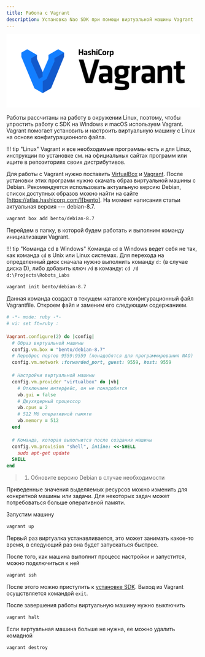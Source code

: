 ```yaml
---
title: Работа с Vagrant
description: Установка Nao SDK при помощи виртуальной машины Vagrant
---
```


![Vagrant](/images/logo/vagrant-color.png)

Работы рассчитаны на работу в окружении Linux, поэтому, чтобы упростить работу с
SDK на Windows и macOS используем Vagrant. Vagrant помогает установить и
настроить виртуальную машину с Linux на основе конфигурационного файла.

!!! tip "Linux"
	Vagrant и все необходимые программы есть и для Linux, инструкции по установке
	см. на официальных сайтах программ или ищите в репозиториях своих
	дистрибутивов.

Для работы с Vagrant нужно поставить [VirtualBox][virtualbox] и
[Vagrant][vagrant]. После установки этих программ нужно скачать образ
виртуальной машины с Debian. Рекомендуется использовать актуальную версию
Debian, список доступных образов можно найти на сайте
[https://atlas.hashicorp.com/][bento]. На момент написания статьи актуальная
версия --- debian-8.7.

```bash
vagrant box add bento/debian-8.7
```

Перейдем в папку, в которой будем работать и выполним команду инициализации
Vagrant.

!!! tip "Команда cd в Windows"
	Команда `cd` в Windows ведет себя не так, как команда `cd` в Unix или Linux
	системах. Для перехода на определенный диск сначала нужно выполнить команду
	`d:` (в случае диска D), либо добавить ключ `/d` в команду:
	```
	cd /d d:\Projects\Robots_Labs
	```

```bash
vagrant init bento/debian-8.7
```

Данная команда создаст в текущем каталоге конфигурационный файл Vagrantfile.
Откроем файл и заменим его следующим содержанием.

```ruby linenums="1" hl_lines="6"
# -*- mode: ruby -*-
# vi: set ft=ruby :

Vagrant.configure(2) do |config|
  # Образ виртуальной машины
  config.vm.box = "bento/debian-8.7"
  # Переброс портов 9559:9559 (понадобятся для программирования NAO)
  config.vm.network :forwarded_port, guest: 9559, host: 9559

  # Настройки виртуальной машины
  config.vm.provider "virtualbox" do |vb|
    # Отключаем интерфейс, он не понадобится
    vb.gui = false
    # Двухядерный процессор
    vb.cpus = 2
    # 512 Мб оперативной памяти
    vb.memory = 512
  end

  # Команда, которая выполнится после создания машины
  config.vm.provision "shell", inline: <<-SHELL
    sudo apt-get update
  SHELL
end
```

> 1. Обновите версию Debian в случае необходимости

Приведенные значения выделяемых ресурсов можно изменить для конкретной машины
или задачи. Для некоторых задач может потребоваться больше оперативной памяти.

Запустим машину

```bash
vagrant up
```

Первый раз виртуалка устанавливается, это может занимать какое-то время, в
следующий раз она будет запускаться быстрее.

После того, как машина выполнит процесс настройки и запустится, можно
подключиться к ней

```bash
vagrant ssh
```

После этого можно приступить к [установке SDK](install-sdk.md). Выход из
Vagrant осущствляется командой `exit`.

После завершения работы виртуальную машину нужно выключить

```bash
vagrant halt
```

Если виртуальная машина больше не нужна, ее можно удалить комадной

```bash
vagrant destroy
```

[virtualbox]: https://www.virtualbox.org/wiki/Downloads
[vagrant]: https://www.vagrantup.com/downloads.html
[bento]: https://atlas.hashicorp.com/bento